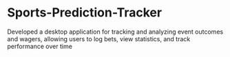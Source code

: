 # Sports-Prediction-Tracker
Developed a desktop application for tracking and analyzing event outcomes and wagers, allowing users to log bets, view statistics, and track performance over time
